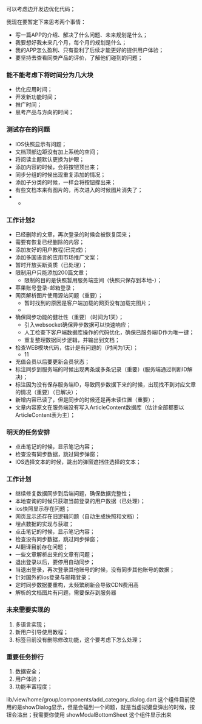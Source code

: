 

可以考虑边开发边优化代码；



我现在要暂定下来思考两个事情：
- 写一篇APP的介绍、解决了什么问题、未来规划是什么；
- 我要想好我未来几个月，每个月的规划是什么；
- 我的APP怎么盈利、只有盈利了后续才能更好的提供用户体验；
- 要坚持去查看同类产品的评价，了解他们碰到的问题；




### 能不能考虑下将时间分为几大块 
- 优化应用时间；
- 开发新功能时间；
- 推广时间；
- 思考产品与方向的时间；


### 测试存在的问题
- IOS快照显示有问题；
- 文档顶部边距没有加上系统的空间；
- 将阅读主题默认更换为护眼；
- 添加内容的时候，会将按钮顶出来；
- 同步分组的时候出现重复添加的情况；
- 添加子分类的时候，一样会将按钮撑出来；
- 有些文档本来有图片的，再次进入的时候图片消失了；
- -



### 工作计划2
- 已经删除的文章，再次登录的时候会被恢复回来；
- 需要有恢复已经删除的内容；
- 添加友好的用户教程(已完成)；
- 添加多国语言的应用市场推广文案；
- 暂时开放买断资质（已处理）；
- 限制用户只能添加200篇文章；
    - 限制的目的是快照暂用服务端空间（快照只保存到本地-）；
- 苹果账号登录-邮箱登录；
- 网页解析图片使用源站问题（重要）；
  - 暂时找到的原因是客户端加载的网页没有加载完图片；
  - 
- 确保同步功能的健壮性（重要）（时间为1天）；
  - 引入websocket确保异步数据可以快速响应；
  - 人工检查下客户端数据库操作的代码优化，确保已服务端ID作为唯一键；
  - 重复整理数据同步逻辑，并输出到文档；
- 检查WEB模块代码，估计是有问题的（时间为1天）；
  - 11
- 充值会员以后要更新会员状态；
- 标注同步到服务端的时候出现两条或多条记录（重要）(服务端通过判断ID解决)；
- 标注因为没有保存服务端ID，导致同步数据下来的时候，出现找不到对应文章的情况（重要）（已解决）；
- 新增内容已读了，但是同步的时候还是再未读位置（重要）； 
- 文章内容原文在服务端没有写入ArticleContent数据库（估计全部都要以ArticleContent表为主）； 



### 明天的任务安排
- 点击笔记的时候，显示笔记内容；
- 检查没有同步数据，跳过同步弹窗；
- IOS选择文本的时候，跳出的弹窗遮挡住选择的文本；



### 工作计划
- 继续修复数据同步到后端问题，确保数据完整性；
- 本地查询的时候只获取当前登录的用户数据（已处理）；
- ios快照显示存在问题；
- 网页显示还存在旧逻辑问题（自动生成快照和文档）；
- 埋点数据的实现与获取；
- 点击笔记的时候，显示笔记内容；
- 检查没有同步数据，跳过同步弹窗；
- AI翻译目前存在问题；
- 一些文章解析出来的文章有问题；
- 退出登录以后，要停用自动同步；
- 当退出登录，再次登录其他账号的时候，没有同步其他账号的数据；
- 针对国外的ios登录与邮箱登录；
- 定时同步数据要重构，太频繁刷新会导致CDN费用高
- 解析的文档图片有问题，需要保存到服务器



### 未来需要实现的
1. 多语言实现；
2. 新用户引导使用教程；
3. 标签目前没有删除修改功能，这个要考虑下怎么处理；


### 重要任务排行
1. 数据安全；
2. 用户体验；
3. 功能丰富程度；



lib/view/home/group/components/add_category_dialog.dart
这个组件目前使用的是showDialog显示，但是会碰到一个问题，就是当虚拟键盘弹出的时候，按钮会溢出；我需要你使用
showModalBottomSheet 这个组件显示出来